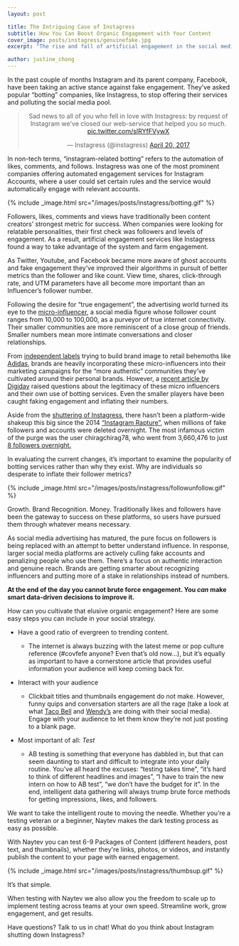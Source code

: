 ```yaml
---
layout: post

title: The Intriguing Case of Instagress
subtitle: How You Can Boost Organic Engagement with Your Content
cover_image: posts/instagress/genuinefake.jpg
excerpt: "The rise and fall of artificial engagement in the social media world."

author: justine_chong
---
```


In the past couple of months Instagram and its parent company, Facebook, have been taking an active stance against fake engagement. They’ve asked popular “botting” companies, like Instagress, to stop offering their services and polluting the social media pool. 

<center>
	<blockquote class="twitter-tweet" data-lang="en"><p lang="en" dir="ltr">Sad news to all of you who fell in love with Instagress: by request of  Instagram we&#39;ve closed our web-service that helped you so much. <a href="https://t.co/sIRYfFVywX">pic.twitter.com/sIRYfFVywX</a></p>&mdash; Instagress (@instagress) <a href="https://twitter.com/instagress/status/855006699568148480">April 20, 2017</a></blockquote><script async src="//platform.twitter.com/widgets.js" charset="utf-8"></script>
</center>


In non-tech terms, “instagram-related botting” refers to the automation of likes, comments, and follows. Instagress was one of the most prominent companies offering automated engagement services for Instagram Accounts, where a user could set certain rules and the service would automatically engage with relevant accounts. 

{% include _image.html src="/images/posts/instagress/botting.gif" %}

Followers, likes, comments and views have traditionally been content creators’ strongest metric for success. When companies were looking for relatable personalities, their first check was followers and levels of engagement. As a result, artificial engagement services like Instagress found a way to take advantage of the system and farm engagement. 

As Twitter, Youtube, and Facebook became more aware of ghost accounts and fake engagement they’ve improved their algorithms in pursuit of better metrics than the follower and like count. View time, shares, click-through rate, and UTM parameters have all become more important than an Influencer’s follower number. 

Following the desire for “true engagement”, the advertising world turned its eye to the [micro-influencer](https://digiday.com/marketing/micro-influencers/), a social media figure whose follower count ranges from 10,000 to 100,000, as a purveyor of true internet connectivity. Their smaller communities are more reminiscent of a close group of friends. Smaller numbers mean more intimate conversations and closer relationships. 

From [independent labels](https://www.forbes.com/sites/afifghannoum/2017/02/13/from-major-publicity-to-micro-influencers-spreading-the-word-about-biohms-breakthrough-probiotic/#4c16128ee8a2) trying to build brand image to retail behemoths like [Adidas](https://www.marketingweek.com/2016/10/06/adidas-on-redefining-influencer-marketing-through-dark-social/), brands are heavily incorporating these micro-influencers into their marketing campaigns for the “more authentic” communities they’ve cultivated around their personal brands. However, a [recent article by Digiday](https://digiday.com/marketing/wannabe-instagram-influencers-use-bots-appear-popular/) raised questions about the legitimacy of these micro influencers and their own use of botting services. Even the smaller players have been caught faking engagement and inflating their numbers. 

Aside from the [shuttering of Instagress](https://www.theverge.com/2017/4/20/15374080/instagram-bot-site-instagress-dead), there hasn’t been a platform-wide shakeup this big since the 2014 [“Instagram Rapture”](https://bits.blogs.nytimes.com/2014/12/18/millions-of-fake-instagram-users-disappear-in-purge/), when millions of fake followers and accounts were deleted overnight. The most infamous victim of the purge was the user chiragchirag78, who went from 3,660,476 to just [8 followers overnight.](https://motherboard.vice.com/en_us/article/ae34zb/the-biggest-victim-of-instagrams-robot-purge)

In evaluating the current changes, it’s important to examine the popularity of botting services rather than why they exist. Why are individuals so desperate to inflate their follower metrics? 

{% include _image.html src="/images/posts/instagress/followunfollow.gif" %}
 
Growth. Brand Recognition. Money. Traditionally likes and followers have been the gateway to success on these platforms, so users have pursued them through whatever means necessary. 

As social media advertising has matured, the pure focus on followers is being replaced with an attempt to better understand influence. In response, larger social media platforms are actively culling fake accounts and penalizing people who use them. There’s a focus on authentic interaction and genuine reach. Brands are getting smarter about recognizing influencers and putting more of a stake in relationships instead of numbers.

__At the end of the day you cannot brute force engagement. You _can_ make smart data-driven decisions to improve it.__

How can you cultivate that elusive organic engagement? Here are some easy steps you can include in your social strategy. 

- Have a good ratio of evergreen to trending content.

	- The internet is always buzzing with the latest meme or pop culture reference (#covfefe anyone? Even that’s old now...), but it’s equally as important to have a cornerstone article that provides useful information your audience will keep coming back for. 

- Interact with your audience
	- Clickbait titles and thumbnails engagement do not make. However, funny quips and conversation starters are all the rage (take a look at what [Taco Bell](https://www.linkdex.com/en-us/inked/social-media-strategy-taco-bell/) and [Wendy’s](http://mashable.com/2017/01/05/sassy-wendys-social-media-manager/) are doing with their social media). Engage with your audience to let them know they’re not just posting to a blank page. 

- Most important of all: *Test*
	- AB testing is something that everyone has dabbled in, but that can seem daunting to start and difficult to integrate into your daily routine. You’ve all heard the excuses: “testing takes time”, “it’s hard to think of different headlines and images”, “I have to train the new intern on how to AB test”, “we don’t have the budget for it”.  In the end, intelligent data gathering will always trump brute force methods for getting impressions, likes, and followers. 

We want to take the intelligent route to moving the needle. Whether you’re a testing veteran or a beginner, Naytev makes the dark testing process as easy as possible.

With Naytev you can test 6-9 Packages of Content (different headers, post text, and thumbnails), whether they're links, photos, or videos, and instantly publish the content to your page with earned engagement.

{% include _image.html src="/images/posts/instagress/thumbsup.gif" %}

It’s that simple.

When testing with Naytev we also allow you the freedom to scale up to implement testing across teams at your own speed. Streamline work, grow engagement, and get results. 

Have questions? Talk to us in chat! What do you think about Instagram shutting down Instagress? 
